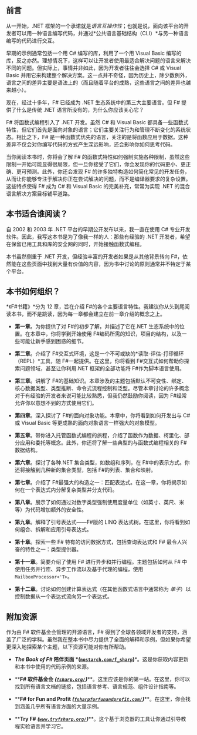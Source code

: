 ## 前言

从一开始，.NET 框架的一个承诺就是*语言互操作性*；也就是说，面向该平台的开发者可以用一种语言编写代码，并通过*公共语言基础结构（CLI）*与另一种语言编写的代码进行交互。

早期的示例通常包括一个用 C# 编写的库，利用了一个用 Visual Basic 编写的库，反之亦然。理想情况下，这样可以让开发者使用最适合解决问题的语言来解决不同的问题。但实际上，事情并非如此，因为开发者往往会选择 C# 或 Visual Basic 并用它来构建整个解决方案。这一点并不奇怪，因为历史上，除少数例外，语言之间的差异主要是语法上的（而且随着平台的成熟，这些语言之间的差异也越来越小）。

现在，经过十多年，F# 已经成为 .NET 生态系统中的第三大主要语言。但 F# 提供了什么是传统 .NET 语言所没有的，为什么你应该关心它？

F# 将函数式编程引入了 .NET 开发。虽然 C# 和 Visual Basic 都具备一些函数式特性，但它们首先是面向对象的语言；它们主要关注行为和管理不断变化的系统状态。相比之下，F# 是一种函数式优先的语言，关注的是将函数应用于数据。这种差异不仅会对你编写代码的方式产生深远影响，还会影响你如何思考代码。

当你阅读本书时，你将会了解 F# 的函数式特性如何强制实施各种限制，虽然这些限制一开始可能显得很局限，但一旦你接受了它们，你会发现你的代码更小、更正确、更可预测。此外，你还会发现 F# 的许多独特构造如何简化常见的开发任务，从而让你能够专注于解决你正在尝试解决的问题，而不是编译器要求的复杂设置。这些特点使得 F# 成为 C# 和 Visual Basic 的完美补充，常常为实现 .NET 的混合语言解决方案目标铺平道路。

## 本书适合谁阅读？

自 2002 和 2003 年 .NET 平台的早期公开发布以来，我一直在使用 C# 专业开发软件。因此，我写这本书是为了像我一样的人：那些有经验的 .NET 开发者，希望在保留已用工具和库的安全网的同时，开始接触函数式编程。

本书虽然侧重于 .NET 开发，但经验丰富的开发者如果是从其他背景转向 F#，依然能在这些页面中找到大量有价值的内容，因为书中讨论的原则通常并不特定于某个平台。

## 本书如何组织？

*《F#书籍》*分为 12 章，旨在介绍 F#的各个主要语言特性。我建议你从头到尾阅读本书，而不是跳读，因为每一章都会建立在前一章介绍的概念之上。

+   ****第一章****。为你提供了对 F#的初步了解，并描述了它在.NET 生态系统中的位置。在本章中，你将学到开始使用 F#编码所需的知识，项目的结构，以及一些可能让新手感到困惑的细节。

+   ****第二章****。介绍了 F#交互式环境，这是一个不可或缺的*读取-评估-打印循环（REPL）*工具，随 F#一起提供。在这里，你将看到 F#交互式如何帮助你探索问题领域，甚至让你利用.NET 框架的全部功能将 F#作为脚本语言使用。

+   ****第三章****。讲解了 F#的基础知识。本章涉及的主题包括默认不可变性、绑定、核心数据类型、类型推断、命令式流程控制和泛型。尽管本章讨论的许多概念对于有经验的开发者来说可能比较熟悉，但我仍然鼓励你阅读，因为 F#经常允许你以意想不到的方式使用它们。

+   ****第四章****。深入探讨了 F#的面向对象功能。本章中，你将看到如何开发出与 C#或 Visual Basic 等更成熟的面向对象语言一样强大的对象模型。

+   ****第五章****。带你进入托管函数式编程的旅程，介绍了函数作为数据、柯里化、部分应用和委托等概念。此外，你还将了解一些典型的与函数式编程相关的 F#数据结构。

+   ****第六章****。探讨了各种.NET 集合类型，如数组和序列，在 F#中的表示方式。你还将接触到几种新的集合类型，包括 F#的列表、集合和映射。

+   ****第七章****。介绍了 F#最强大的构造之一：匹配表达式。在这一章，你将揭示如何在一个表达式内分解复杂类型并分支代码。

+   ****第八章****。展示了如何通过对数字类型强制使用度量单位（如英寸、英尺、米等）为代码增加额外的安全性。

+   ****第九章****。解释了引号表达式——F#版的 LINQ 表达式树。在这里，你将看到如何组合、拆解和应用引号表达式。

+   ****第十章****。探索一些 F# 特有的访问数据方式，包括查询表达式和 F# 最令人兴奋的特性之一：类型提供器。

+   ****第十一章****。简要介绍了使用 F# 进行异步和并行编程。主题包括如何从 F# 中使用任务并行库、异步工作流以及基于代理的编程，使用 `MailboxProcessor<'T>`。

+   ****第十二章****。讨论如何创建计算表达式（在其他函数式语言中通常称为 *单子*）以控制数据从一个表达式流向另一个表达式。

## 附加资源

作为由 F# 软件基金会管理的开源语言，F# 得到了全球各领域开发者的支持，涵盖了广泛的学科。虽然我在整本书中尽力提供了全面的解释和示例，但如果你希望更深入地探索某个主题，以下资源可能对你有所帮助。

+   *****The Book of F#* 陪伴页面 *([`nostarch.com/f_sharp`](http://nostarch.com/f_sharp))*****。这是你获取内容更新和本书中使用的代码示例的来源。

+   ****F# 软件基金会** ***([`fsharp.org/`](http://fsharp.org/))*****。这里应该是你的第一站。在这里，你可以找到所有语言文档的链接，包括语言参考、语言规范、组件设计指南等。

+   ****F# for Fun and Profit** ***([`fsharpforfunandprofit.com/`](http://fsharpforfunandprofit.com/))*****。在这里，你会找到涵盖几乎所有语言方面的大量示例。

+   ****Try F#** ***([`www.tryfsharp.org/`](http://www.tryfsharp.org/))*****。这个基于浏览器的工具让你通过引导教程实验语言并学习它。
